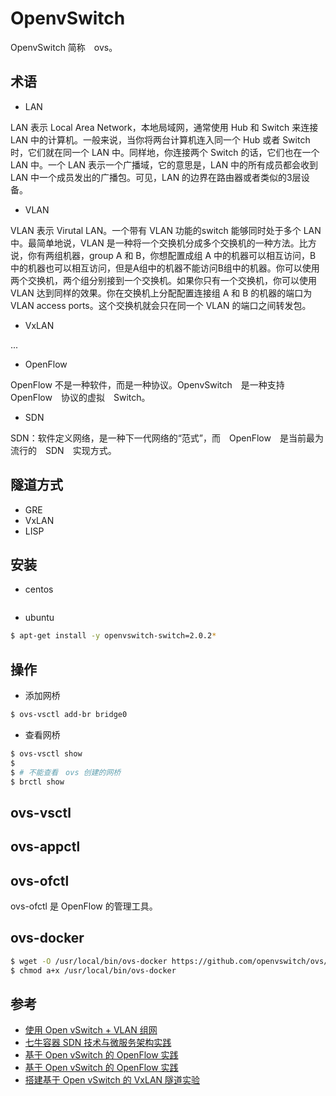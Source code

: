 # OpenvSwitch

OpenvSwitch 简称　ovs。


## 术语

* LAN

LAN 表示 Local Area Network，本地局域网，通常使用 Hub 和 Switch 来连接LAN 中的计算机。一般来说，当你将两台计算机连入同一个 Hub 或者 Switch 时，它们就在同一个 LAN 中。同样地，你连接两个 Switch 的话，它们也在一个 LAN 中。一个 LAN 表示一个广播域，它的意思是，LAN 中的所有成员都会收到 LAN 中一个成员发出的广播包。可见，LAN 的边界在路由器或者类似的3层设备。

* VLAN

VLAN 表示 Virutal LAN。一个带有 VLAN 功能的switch 能够同时处于多个 LAN 中。最简单地说，VLAN 是一种将一个交换机分成多个交换机的一种方法。比方说，你有两组机器，group A 和 B，你想配置成组 A 中的机器可以相互访问，B 中的机器也可以相互访问，但是A组中的机器不能访问B组中的机器。你可以使用两个交换机，两个组分别接到一个交换机。如果你只有一个交换机，你可以使用 VLAN 达到同样的效果。你在交换机上分配配置连接组 A 和 B 的机器的端口为 VLAN access ports。这个交换机就会只在同一个 VLAN 的端口之间转发包。

* VxLAN

...

* OpenFlow

OpenFlow 不是一种软件，而是一种协议。OpenvSwitch　是一种支持　OpenFlow　协议的虚拟　Switch。

* SDN

SDN：软件定义网络，是一种下一代网络的“范式”，而　OpenFlow　是当前最为流行的　SDN　实现方式。


## 隧道方式

* GRE
* VxLAN
* LISP


## 安装

* centos

```
```

* ubuntu

```bash
$ apt-get install -y openvswitch-switch=2.0.2*
```

## 操作

* 添加网桥

```bash
$ ovs-vsctl add-br bridge0
```

* 查看网桥

```bash
$ ovs-vsctl show
$
$ # 不能查看　ovs 创建的网桥
$ brctl show
```

## ovs-vsctl


## ovs-appctl


## ovs-ofctl

ovs-ofctl 是 OpenFlow 的管理工具。


## ovs-docker

```bash
$ wget -O /usr/local/bin/ovs-docker https://github.com/openvswitch/ovs/raw/master/utilities/ovs-docker
$ chmod a+x /usr/local/bin/ovs-docker
```


## 参考

* [使用 Open vSwitch + VLAN 组网](http://www.cnblogs.com/sammyliu/p/4626419.html)
* [七牛容器 SDN 技术与微服务架构实践](http://www.csdn.net/article/a/2015-12-21/15832755)
* [基于 Open vSwitch 的 OpenFlow 实践](http://www.chenshake.com/based-on-openflow-practices-open-vswitch/)
* [基于 Open vSwitch 的 OpenFlow 实践](https://www.ibm.com/developerworks/cn/cloud/library/1401_zhaoyi_openswitch/index.html)
* [搭建基于 Open vSwitch 的 VxLAN 隧道实验](http://www.sdnlab.com/5365.html)